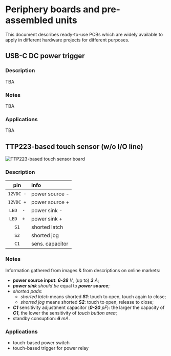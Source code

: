 

# Periphery boards and pre-assembled units

This document describes ready-to-use PCBs which are widely available to apply in different hardware projects for different purposes.




## USB-C DC power trigger


### Description

TBA


### Notes

TBA


### Applications

TBA




## TTP223-based touch sensor (w/o I/O line)

![TTP223-based touch sensor board](../master/resources/boards/ttp223-touch.png)  


### Description

|    pin    |       info       |
|:---------:|:-----------------|
| `12VDC -` |  power source -  |
| `12VDC +` |  power source +  |
|  `LED  -` |  power sink -    |
|  `LED  +` |  power sink +    |
|  `S1`     |  shorted latch   |
|  `S2`     |  shorted jog     |
|  `C1`     |  sens. capacitor |


### Notes

Information gathered from images & from descriptions on online markets:

 - **power source input**: _**6-28**_ _V_, (up to) _**3**_ _A_;
 - _**power sink**_ _should be_ equal to _**power source**_;
 - _shorted pads_:
   - _shorted latch_ means shorted _**S1**_: touch to open, touch again to close;
   - _shorted jog_ means shorted _**S2**_: touch to open, release to close;
 - _**C1**_ sensitivity adjustment capacitor (_**0-20**_ _pF_): the larger the capacity of _**C1**_, the lower the sensitivity of _touch button area_;
 - standby consuption: _**6**_ _mA_.


### Applications

 - touch-based power switch
 - touch-based trigger for power relay




